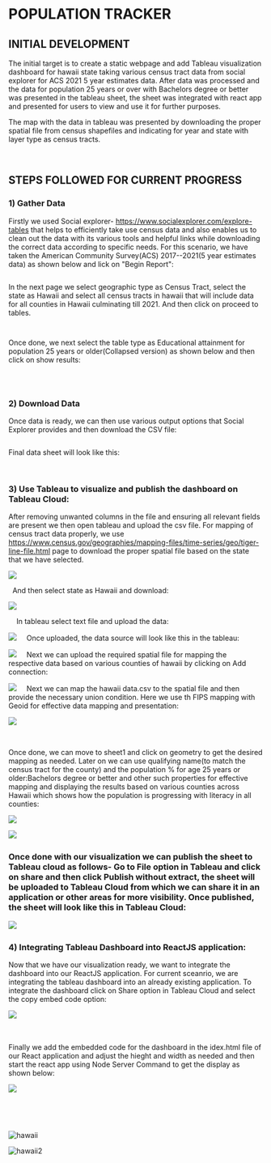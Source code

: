 # POPULATION TRACKER

## INITIAL DEVELOPMENT

The initial target is to create a static webpage and add Tableau visualization dashboard for hawaii state taking various census tract data from social explorer for ACS 2021 5 year estimates data. After data was processed and the data for population 25 years or over with Bachelors degree or better was presented in the tableau sheet, the sheet was integrated with react app and presented for users to view and use it for further purposes.

The map with the data in tableau was presented by downloading the proper spatial file from census shapefiles and indicating for year and state with layer type as census tracts.

&nbsp;
&nbsp;
## STEPS FOLLOWED FOR CURRENT PROGRESS
### 1) Gather Data
Firstly we used Social explorer- https://www.socialexplorer.com/explore-tables that helps to efficiently take use census data and also enables us to clean out the data with its various tools and helpful links while downloading the correct data according to specific needs. For this scenario, we have taken the American Community Survey(ACS) 2017--2021(5 year estimates data) as shown below and lick on "Begin Report":

![]()

In the next page we select geographic type as Census Tract, select the state as Hawaii and select all census tracts in hawaii that will include data for all counties in Hawaii culminating till 2021. And then click on proceed to tables.

![]()

![]()

Once done, we next select the table type as Educational attainment for population 25 years or older(Collapsed version) as shown below and then click on show results:

![]()

&nbsp;
&nbsp;
### 2) Download Data
Once data is ready, we can then use various output options that Social Explorer provides and then download the CSV file:

![]()

Final data sheet will look like this:



&nbsp;
&nbsp;
### 3) Use Tableau to visualize and publish the dashboard on Tableau Cloud:

After removing unwanted columns in the file and ensuring all relevant fields are present we then open tableau and upload the csv file. For mapping of census tract data properly, we use https://www.census.gov/geographies/mapping-files/time-series/geo/tiger-line-file.html page to download the proper spatial file based on the state that we have selected.

![](https://github.com/saiswaruprath/population-tracker/blob/main/images/Screenshot%202023-05-31%20at%2011.35.27%20AM.png)

&nbsp;
And then select state as Hawaii and download:

![](https://github.com/saiswaruprath/population-tracker/blob/main/images/Screenshot%202023-05-31%20at%2011.36.20%20AM.png)

&nbsp;
&nbsp;
In tableau select text file and upload the data:

![](https://github.com/saiswaruprath/population-tracker/blob/main/images/tableau1.png)
&nbsp;
&nbsp;
Once uploaded, the data source will look like this in the tableau:

![](https://github.com/saiswaruprath/population-tracker/blob/main/images/teableau2.png)
&nbsp;
&nbsp;
Next we can upload the required spatial file for mapping the respective data based on various counties of hawaii by clicking on Add connection:

![](https://github.com/saiswaruprath/population-tracker/blob/main/images/teableau3.png)
&nbsp;
&nbsp;
Next we can map the hawaii data.csv to the spatial file and then provide the necessary union condition. Here we use th FIPS mapping with Geoid for effective data mapping and presentation:

![](https://github.com/saiswaruprath/population-tracker/blob/main/images/tableau4.png)


&nbsp;
&nbsp;


Once done, we can move to sheet1 and click on geometry to get the desired mapping as needed. Later on we can use qualifying name(to match the census tract for the county) and the population % for age 25 years or older:Bachelors degree or better and other such properties for effective mapping and displaying the results based on various counties across Hawaii which shows how the population is progressing with literacy in all counties:

![](https://github.com/saiswaruprath/population-tracker/blob/main/images/teableau5.png)

![](https://github.com/saiswaruprath/population-tracker/blob/main/images/tableau6.png)
&nbsp;
&nbsp;
### Once done with our visualization we can publish the sheet to Tableau cloud as follows- Go to File option in Tableau and click on share and then click Publish without extract, the sheet will be uploaded to Tableau Cloud from which we can share it in an application or other areas for more visibility. Once published, the sheet will look like this in Tableau Cloud:

![](https://github.com/saiswaruprath/population-tracker/blob/main/images/Tableau7.png)
&nbsp;
&nbsp;
&nbsp;

### 4) Integrating Tableau Dashboard into ReactJS application:

Now that we have our visualization ready, we want to integrate the dashboard into our ReactJS application. For current sceanrio, we are integrating the tableau dashboard into an already existing application. To integrate the dashboard click on Share option in Tableau Cloud and select the copy embed code option:

![](https://github.com/saiswaruprath/population-tracker/blob/main/images/Tableau8.png)
&nbsp;

&nbsp;

Finally we add the embedded code for the dashboard in the idex.html file of our React application and adjust the hieght and width as needed and then start the react app using Node Server Command to get the display as shown below:

![](https://github.com/saiswaruprath/population-tracker/blob/main/images/Tableau9.png)


&nbsp;

&nbsp;

![hawaii](https://github.com/saiswaruprath/population-tracker/blob/main/images/tableau10.png)


![hawaii2](https://github.com/saiswaruprath/population-tracker/blob/main/images/tableau11.png)
